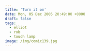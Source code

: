 ```yaml
---
title: 'Turn it on'
date: Mon, 05 Dec 2005 20:49:00 +0000
draft: false
tags:
  - elliot
  - rob
  - touch lamp
image: /img/comic139.jpg
---
```



